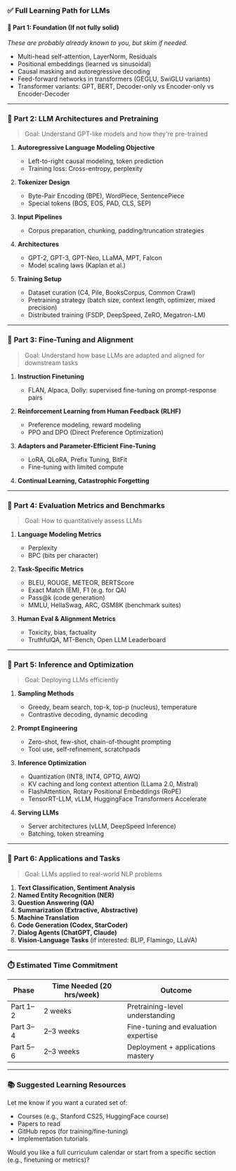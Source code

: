 
### ✅ **Full Learning Path for LLMs**

#### 🔹 **Part 1: Foundation (If not fully solid)**

*These are probably already known to you, but skim if needed.*

* Multi-head self-attention, LayerNorm, Residuals
* Positional embeddings (learned vs sinusoidal)
* Causal masking and autoregressive decoding
* Feed-forward networks in transformers (GEGLU, SwiGLU variants)
* Transformer variants: GPT, BERT, Decoder-only vs Encoder-only vs Encoder-Decoder

---

### 🔹 **Part 2: LLM Architectures and Pretraining**

> Goal: Understand GPT-like models and how they're pre-trained

1. **Autoregressive Language Modeling Objective**

   * Left-to-right causal modeling, token prediction
   * Training loss: Cross-entropy, perplexity

2. **Tokenizer Design**

   * Byte-Pair Encoding (BPE), WordPiece, SentencePiece
   * Special tokens (BOS, EOS, PAD, CLS, SEP)

3. **Input Pipelines**

   * Corpus preparation, chunking, padding/truncation strategies

4. **Architectures**

   * GPT-2, GPT-3, GPT-Neo, LLaMA, MPT, Falcon
   * Model scaling laws (Kaplan et al.)

5. **Training Setup**

   * Dataset curation (C4, Pile, BooksCorpus, Common Crawl)
   * Pretraining strategy (batch size, context length, optimizer, mixed precision)
   * Distributed training (FSDP, DeepSpeed, ZeRO, Megatron-LM)

---

### 🔹 **Part 3: Fine-Tuning and Alignment**

> Goal: Understand how base LLMs are adapted and aligned for downstream tasks

1. **Instruction Finetuning**

   * FLAN, Alpaca, Dolly: supervised fine-tuning on prompt-response pairs

2. **Reinforcement Learning from Human Feedback (RLHF)**

   * Preference modeling, reward modeling
   * PPO and DPO (Direct Preference Optimization)

3. **Adapters and Parameter-Efficient Fine-Tuning**

   * LoRA, QLoRA, Prefix Tuning, BitFit
   * Fine-tuning with limited compute

4. **Continual Learning, Catastrophic Forgetting**

---

### 🔹 **Part 4: Evaluation Metrics and Benchmarks**

> Goal: How to quantitatively assess LLMs

1. **Language Modeling Metrics**

   * Perplexity
   * BPC (bits per character)

2. **Task-Specific Metrics**

   * BLEU, ROUGE, METEOR, BERTScore
   * Exact Match (EM), F1 (e.g. for QA)
   * Pass\@k (code generation)
   * MMLU, HellaSwag, ARC, GSM8K (benchmark suites)

3. **Human Eval & Alignment Metrics**

   * Toxicity, bias, factuality
   * TruthfulQA, MT-Bench, Open LLM Leaderboard

---

### 🔹 **Part 5: Inference and Optimization**

> Goal: Deploying LLMs efficiently

1. **Sampling Methods**

   * Greedy, beam search, top-k, top-p (nucleus), temperature
   * Contrastive decoding, dynamic decoding

2. **Prompt Engineering**

   * Zero-shot, few-shot, chain-of-thought prompting
   * Tool use, self-refinement, scratchpads

3. **Inference Optimization**

   * Quantization (INT8, INT4, GPTQ, AWQ)
   * KV caching and long context attention (LLama 2.0, Mistral)
   * FlashAttention, Rotary Positional Embeddings (RoPE)
   * TensorRT-LLM, vLLM, HuggingFace Transformers Accelerate

4. **Serving LLMs**

   * Server architectures (vLLM, DeepSpeed Inference)
   * Batching, token streaming

---

### 🔹 **Part 6: Applications and Tasks**

> Goal: LLMs applied to real-world NLP problems

1. **Text Classification, Sentiment Analysis**
2. **Named Entity Recognition (NER)**
3. **Question Answering (QA)**
4. **Summarization (Extractive, Abstractive)**
5. **Machine Translation**
6. **Code Generation (Codex, StarCoder)**
7. **Dialog Agents (ChatGPT, Claude)**
8. **Vision-Language Tasks** (if interested: BLIP, Flamingo, LLaVA)

---

### ⏱️ **Estimated Time Commitment**

| Phase    | Time Needed (20 hrs/week) | Outcome                              |
| -------- | ------------------------- | ------------------------------------ |
| Part 1–2 | 2 weeks                   | Pretraining-level understanding      |
| Part 3–4 | 2–3 weeks                 | Fine-tuning and evaluation expertise |
| Part 5–6 | 2–3 weeks                 | Deployment + applications mastery    |

---

### 📚 Suggested Learning Resources

Let me know if you want a curated set of:

* Courses (e.g., Stanford CS25, HuggingFace course)
* Papers to read
* GitHub repos (for training/fine-tuning)
* Implementation tutorials

Would you like a full curriculum calendar or start from a specific section (e.g., finetuning or metrics)?
